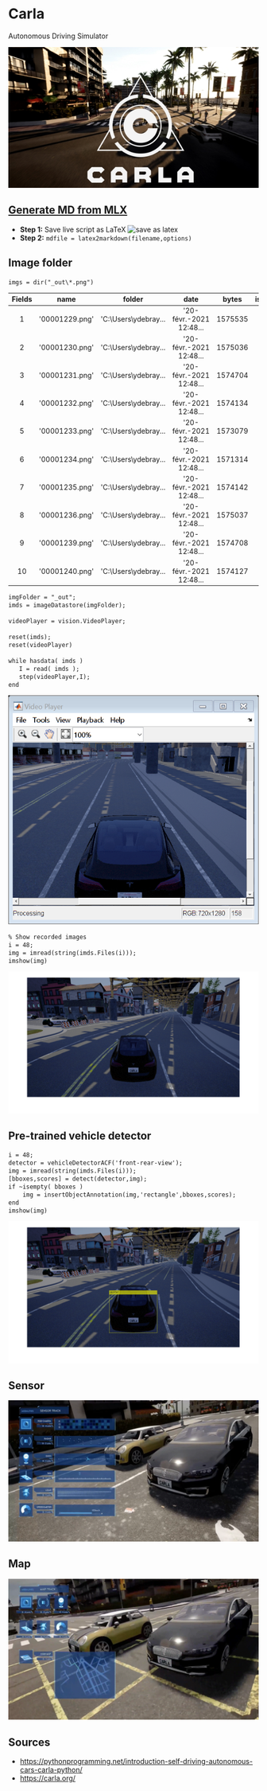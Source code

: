 # Carla 

Autonomous Driving Simulator

[![CARLA Video](video_thumbnail_0910.jpg)](https://www.youtube.com/watch?v=7jej46ALVRE)

## [Generate MD from MLX](https://www.mathworks.com/matlabcentral/fileexchange/73993-livescript2markdown-matlab-s-live-scripts-to-markdown)

* **Step 1:** Save live script as LaTeX
![save as latex](https://github.com/minoue-xx/livescript2markdown/raw/master/doc/README_EN_images/image_0.png)
* **Step 2:** `mdfile = latex2markdown(filename,options)`

## Image folder

```matlab:Code
imgs = dir("_out\*.png")
```

|Fields|name|folder|date|bytes|isdir|datenum|
|:--:|:--:|:--:|:--:|:--:|:--:|:--:|
|1|'00001229.png'|'C:\\Users\\ydebray\...|'20-févr.-2021 12:48...|1575535|0|7.3821e+05|
|2|'00001230.png'|'C:\\Users\\ydebray\...|'20-févr.-2021 12:48...|1575036|0|7.3821e+05|
|3|'00001231.png'|'C:\\Users\\ydebray\...|'20-févr.-2021 12:48...|1574704|0|7.3821e+05|
|4|'00001232.png'|'C:\\Users\\ydebray\...|'20-févr.-2021 12:48...|1574134|0|7.3821e+05|
|5|'00001233.png'|'C:\\Users\\ydebray\...|'20-févr.-2021 12:48...|1573079|0|7.3821e+05|
|6|'00001234.png'|'C:\\Users\\ydebray\...|'20-févr.-2021 12:48...|1571314|0|7.3821e+05|
|7|'00001235.png'|'C:\\Users\\ydebray\...|'20-févr.-2021 12:48...|1574142|0|7.3821e+05|
|8|'00001236.png'|'C:\\Users\\ydebray\...|'20-févr.-2021 12:48...|1575037|0|7.3821e+05|
|9|'00001239.png'|'C:\\Users\\ydebray\...|'20-févr.-2021 12:48...|1574708|0|7.3821e+05|
|10|'00001240.png'|'C:\\Users\\ydebray\...|'20-févr.-2021 12:48...|1574127|0|7.3821e+05|


```matlab:Code
imgFolder = "_out";
imds = imageDatastore(imgFolder);

videoPlayer = vision.VideoPlayer;

reset(imds);
reset(videoPlayer)

while hasdata( imds )   
   I = read( imds );
   step(videoPlayer,I);
end
```


![figure_0.png](carla_images/figure_0.png)


```matlab:Code
% Show recorded images 
i = 48;
img = imread(string(imds.Files(i)));
imshow(img)
```


![figure_1.png](carla_images/figure_1.png)

## Pre-trained vehicle detector

```matlab:Code
i = 48;
detector = vehicleDetectorACF('front-rear-view');
img = imread(string(imds.Files(i)));
[bboxes,scores] = detect(detector,img);
if ~isempty( bboxes )
    img = insertObjectAnnotation(img,'rectangle',bboxes,scores);
end
imshow(img)
```


![figure_2.png](carla_images/figure_2.png)

## Sensor
  


![image_0.png](carla_images/image_0.png)


  
## Map
  


![image_1.png](carla_images/image_1.png)


## Sources

* https://pythonprogramming.net/introduction-self-driving-autonomous-cars-carla-python/
* https://carla.org/
